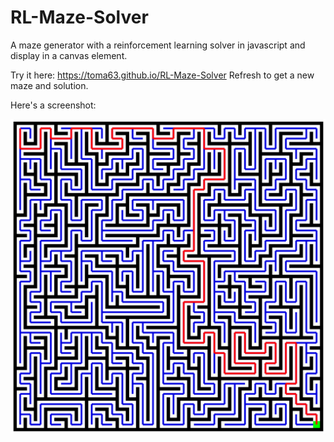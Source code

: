 # RL-Maze-Solver
A maze generator with a reinforcement learning solver in javascript and display in a canvas element.

Try it here: https://toma63.github.io/RL-Maze-Solver
Refresh to get a new maze and solution.

Here's a screenshot:

![screenshot of a maze solution](./mazeScreenshot.png)



